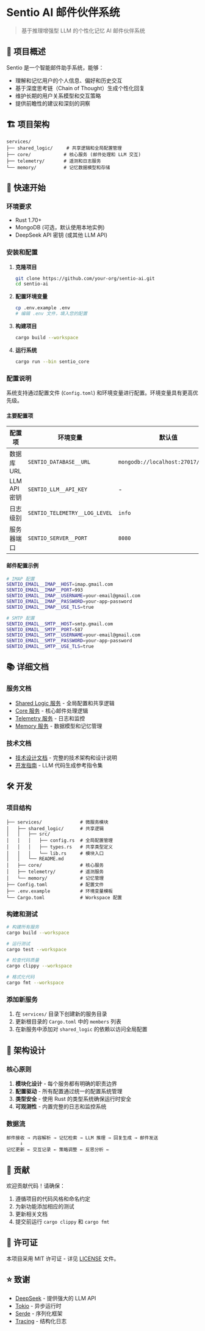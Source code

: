 # Sentio AI 邮件伙伴系统

> 基于推理增强型 LLM 的个性化记忆 AI 邮件伙伴系统

## 🎯 项目概述

Sentio 是一个智能邮件助手系统，能够：

- 理解和记忆用户的个人信息、偏好和历史交互
- 基于深度思考链（Chain of Thought）生成个性化回复
- 维护长期的用户关系模型和交互策略
- 提供前瞻性的建议和深刻的洞察

## 🏗️ 项目架构

```
services/
├── shared_logic/     # 共享逻辑和全局配置管理
├── core/            # 核心服务 (邮件处理和 LLM 交互)
├── telemetry/       # 遥测和日志服务
└── memory/          # 记忆数据模型和存储
```

## 🚀 快速开始

### 环境要求

- Rust 1.70+
- MongoDB (可选，默认使用本地实例)
- DeepSeek API 密钥 (或其他 LLM API)

### 安装和配置

1. **克隆项目**

   ```bash
   git clone https://github.com/your-org/sentio-ai.git
   cd sentio-ai
   ```

2. **配置环境变量**

   ```bash
   cp .env.example .env
   # 编辑 .env 文件，填入您的配置
   ```

3. **构建项目**

   ```bash
   cargo build --workspace
   ```

4. **运行系统**

   ```bash
   cargo run --bin sentio_core
   ```

### 配置说明

系统支持通过配置文件 (`Config.toml`) 和环境变量进行配置。环境变量具有更高优先级。

#### 主要配置项

| 配置项 | 环境变量 | 默认值 | 说明 |
|--------|----------|--------|------|
| 数据库 URL | `SENTIO_DATABASE__URL` | `mongodb://localhost:27017/sentio` | MongoDB 连接字符串 |
| LLM API 密钥 | `SENTIO_LLM__API_KEY` | - | DeepSeek 或其他 LLM 服务的 API 密钥 |
| 日志级别 | `SENTIO_TELEMETRY__LOG_LEVEL` | `info` | 日志级别 (trace/debug/info/warn/error) |
| 服务器端口 | `SENTIO_SERVER__PORT` | `8080` | HTTP 服务器监听端口 |

#### 邮件配置示例

```bash
# IMAP 配置
SENTIO_EMAIL__IMAP__HOST=imap.gmail.com
SENTIO_EMAIL__IMAP__PORT=993
SENTIO_EMAIL__IMAP__USERNAME=your-email@gmail.com
SENTIO_EMAIL__IMAP__PASSWORD=your-app-password
SENTIO_EMAIL__IMAP__USE_TLS=true

# SMTP 配置
SENTIO_EMAIL__SMTP__HOST=smtp.gmail.com
SENTIO_EMAIL__SMTP__PORT=587
SENTIO_EMAIL__SMTP__USERNAME=your-email@gmail.com
SENTIO_EMAIL__SMTP__PASSWORD=your-app-password
SENTIO_EMAIL__SMTP__USE_TLS=true
```

## 📚 详细文档

### 服务文档

- [Shared Logic 服务](services/shared_logic/README.md) - 全局配置和共享逻辑
- [Core 服务](services/core/README.md) - 核心邮件处理逻辑
- [Telemetry 服务](services/telemetry/README.md) - 日志和监控
- [Memory 服务](services/memory/README.md) - 数据模型和记忆管理

### 技术文档

- [技术设计文档](TECHNICAL_DESIGN.md) - 完整的技术架构和设计说明
- [开发指南](GUIDE.md) - LLM 代码生成参考指令集

## 🛠️ 开发

### 项目结构

```
├── services/              # 微服务模块
│   ├── shared_logic/      # 共享逻辑
│   │   ├── src/
│   │   │   ├── config.rs  # 全局配置管理
│   │   │   ├── types.rs   # 共享类型定义
│   │   │   └── lib.rs     # 模块入口
│   │   └── README.md
│   ├── core/              # 核心服务
│   ├── telemetry/         # 遥测服务
│   └── memory/            # 记忆管理
├── Config.toml            # 配置文件
├── .env.example           # 环境变量模板
└── Cargo.toml             # Workspace 配置
```

### 构建和测试

```bash
# 构建所有服务
cargo build --workspace

# 运行测试
cargo test --workspace

# 检查代码质量
cargo clippy --workspace

# 格式化代码
cargo fmt --workspace
```

### 添加新服务

1. 在 `services/` 目录下创建新的服务目录
2. 更新根目录的 `Cargo.toml` 中的 `members` 列表
3. 在新服务中添加对 `shared_logic` 的依赖以访问全局配置

## 🔧 架构设计

### 核心原则

1. **模块化设计** - 每个服务都有明确的职责边界
2. **配置驱动** - 所有配置通过统一的配置系统管理
3. **类型安全** - 使用 Rust 的类型系统确保运行时安全
4. **可观测性** - 内置完整的日志和监控系统

### 数据流

```
邮件接收 → 内容解析 → 记忆检索 → LLM 推理 → 回复生成 → 邮件发送
     ↓
记忆更新 ← 交互记录 ← 策略调整 ← 反思分析 ←
```

## 🤝 贡献

欢迎贡献代码！请确保：

1. 遵循项目的代码风格和命名约定
2. 为新功能添加相应的测试
3. 更新相关文档
4. 提交前运行 `cargo clippy` 和 `cargo fmt`

## 📄 许可证

本项目采用 MIT 许可证 - 详见 [LICENSE](LICENSE) 文件。

## ⭐ 致谢

- [DeepSeek](https://www.deepseek.com/) - 提供强大的 LLM API
- [Tokio](https://tokio.rs/) - 异步运行时
- [Serde](https://serde.rs/) - 序列化框架
- [Tracing](https://tracing.rs/) - 结构化日志
